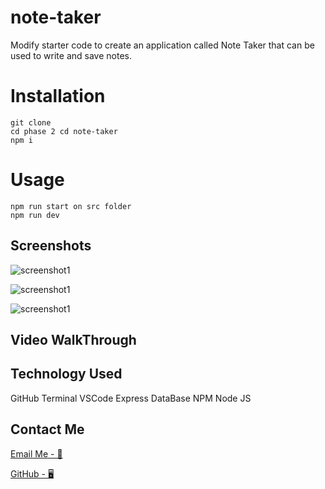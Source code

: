 # note-taker

Modify starter code to create an application called Note Taker that can be used to write and save notes.

# Installation

```
git clone
cd phase 2 cd note-taker
npm i
```

# Usage

```
npm run start on src folder
npm run dev

```

## Screenshots

![screenshot1](.)

![screenshot1](.)

![screenshot1](.)

## Video WalkThrough

## Technology Used

GitHub
Terminal
VSCode
Express
DataBase
NPM
Node JS

## Contact Me

[Email Me - 📧](osmana9987@gmail.com)

[GitHub - 🖥️](https://github.com/AOsman0)
